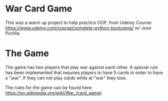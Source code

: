 # War Card Game 

This was a warm up project to help practice OOP, from Udemy Course: https://www.udemy.com/course/complete-python-bootcamp/ w/ Jose Portilla.

# The Game 

The game has two players that play war against each other. A special rule has been implemented that requries players to have 5 cards in order to have a "war". If they can not play cards while at "war" they lose.

The rules for the game can be found here: https://en.wikipedia.org/wiki/War_(card_game)
